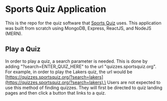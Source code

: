 # Sports Quiz Application

This is the repo for the quiz software that [Sports Quiz](https://sportsquiz.org) uses. This application was built from scratch using MongoDB, Express, ReactJS, and NodeJS (MERN).

## Play a Quiz

In order to play a quiz, a search parameter is needed. This is done by adding "?search=ENTER_QUIZ_HERE" to the url "quizzes.sportsquiz.org". For example, in order to play the Lakers quiz, the url would be [https://quizzes.sportsquiz.org/?search=lakers](https://quizzes.sportsquiz.org/?search=lakers).\
Users are not expected to use this method of finding quizzes. They will first be directed to quiz landing pages and then click a button that links to a quiz.